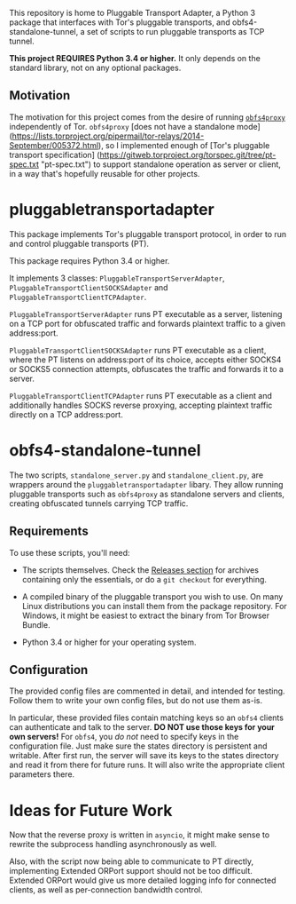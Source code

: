This repository is home to Pluggable Transport Adapter, a Python 3 package that 
interfaces with Tor's pluggable transports, and obfs4-standalone-tunnel, a set 
of scripts to run pluggable transports as TCP tunnel.

**This project REQUIRES Python 3.4 or higher.** It only depends on the standard
library, not on any optional packages.

## Motivation
The motivation for this project comes from the desire of running 
[`obfs4proxy`](https://github.com/Yawning/obfs4/tree/master/obfs4proxy) 
independently of Tor. `obfs4proxy` [does not have a standalone mode]
(https://lists.torproject.org/pipermail/tor-relays/2014-September/005372.html), 
so I implemented enough of [Tor's pluggable transport specification]
(https://gitweb.torproject.org/torspec.git/tree/pt-spec.txt "pt-spec.txt") to 
support standalone operation as server or client, in a way that's hopefully 
reusable for other projects.

# pluggabletransportadapter

This package implements Tor's pluggable transport protocol, in order to run 
and control pluggable transports (PT).

This package requires Python 3.4 or higher.

It implements 3 classes: `PluggableTransportServerAdapter`, 
`PluggableTransportClientSOCKSAdapter` and `PluggableTransportClientTCPAdapter`.

`PluggableTransportServerAdapter` runs PT executable as a server, listening on
a TCP port for obfuscated traffic and forwards plaintext traffic to a given
address:port.

`PluggableTransportClientSOCKSAdapter` runs PT executable as a client, where the
PT listens on address:port of its choice, accepts either SOCKS4 or SOCKS5 
connection attempts, obfuscates the traffic and forwards it to a server.

`PluggableTransportClientTCPAdapter` runs PT executable as a client and 
additionally handles SOCKS reverse proxying, accepting plaintext traffic 
directly on a TCP address:port.

# obfs4-standalone-tunnel

The two scripts, `standalone_server.py` and `standalone_client.py`, are wrappers
around the `pluggabletransportadapter` libary. They allow running pluggable 
transports such as `obfs4proxy` as standalone servers and clients, creating
obfuscated tunnels carrying TCP traffic.

## Requirements

To use these scripts, you'll need:

* The scripts themselves. Check the
[Releases section](https://github.com/twisteroidambassador/pluggabletransportadapter/releases)
for archives containing only the essentials, or do a `git checkout` for everything.

* A compiled binary of the pluggable transport you wish to use. On many Linux
distributions you can install them from the package repository. For Windows, it
might be easiest to extract the binary from Tor Browser Bundle.

* Python 3.4 or higher for your operating system.

## Configuration

The provided config files are commented in detail, and intended for testing.
Follow them to write your own config files, but do not use them as-is.

In particular, these provided files contain
matching keys so an `obfs4` clients can authenticate and talk to the server. 
**DO NOT use those keys for your own servers!** For `obfs4`, you *do not* need to
specify keys in the configuration file. Just make sure the states directory is
persistent and writable. After first run, the server will save its keys to the
states directory and read it from there for future runs. It will also write the
appropriate client parameters there.

# Ideas for Future Work

Now that the reverse proxy is written in `asyncio`, it might make sense to rewrite
the subprocess handling asynchronously as well.

Also, with the script now being able to communicate to PT directly, implementing
Extended ORPort support should not be too difficult. Extended ORPort would give
us more detailed logging info for connected clients, as well as per-connection
bandwidth control.
